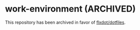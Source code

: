 # work-environment (ARCHIVED)

This repository has been archived in favor of [flxdot/dotfiles](https://github.com/flxdot/dotfiles).
